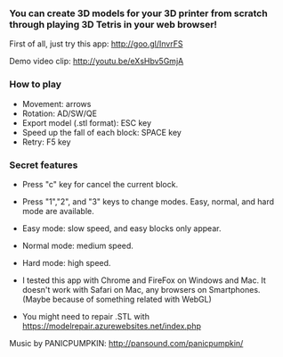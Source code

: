### You can create 3D models for your 3D printer from scratch through playing 3D Tetris in your web browser! ###

First of all, just try this app:
http://goo.gl/InvrFS

Demo video clip:
http://youtu.be/eXsHbv5GmjA

### How to play ###
* Movement: arrows
* Rotation: AD/SW/QE
* Export model (.stl format): ESC key
* Speed up the fall of each block: SPACE key
* Retry: F5 key

### Secret features ###
* Press "c" key for cancel the current block.
* Press "1","2", and "3" keys to change modes. Easy, normal, and hard mode are available.
 * Easy mode: slow speed, and easy blocks only appear.
 * Normal mode: medium speed.
 * Hard mode: high speed. 

* I tested this app with Chrome and FireFox on Windows and Mac. It doesn't work with Safari on Mac, any browsers on Smartphones. (Maybe because of something related with WebGL)
* You might need to repair .STL with https://modelrepair.azurewebsites.net/index.php

Music by PANICPUMPKIN:
http://pansound.com/panicpumpkin/